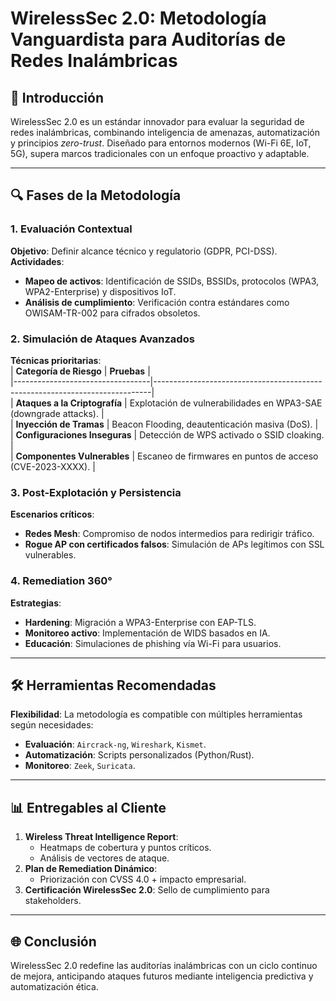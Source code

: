 # WirelessSec 2.0: Metodología Vanguardista para Auditorías de Redes Inalámbricas  

## 📜 Introducción  
WirelessSec 2.0 es un estándar innovador para evaluar la seguridad de redes inalámbricas, combinando inteligencia de amenazas, automatización y principios *zero-trust*. Diseñado para entornos modernos (Wi-Fi 6E, IoT, 5G), supera marcos tradicionales con un enfoque proactivo y adaptable.  

---

## 🔍 Fases de la Metodología  

### 1. **Evaluación Contextual**  
**Objetivo**: Definir alcance técnico y regulatorio (GDPR, PCI-DSS).  
**Actividades**:  
- **Mapeo de activos**: Identificación de SSIDs, BSSIDs, protocolos (WPA3, WPA2-Enterprise) y dispositivos IoT.  
- **Análisis de cumplimiento**: Verificación contra estándares como OWISAM-TR-002 para cifrados obsoletos.  

### 2. **Simulación de Ataques Avanzados**  
**Técnicas prioritarias**:  
| **Categoría de Riesgo**         | **Pruebas**                                                                 |  
|----------------------------------|-----------------------------------------------------------------------------|  
| **Ataques a la Criptografía**   | Explotación de vulnerabilidades en WPA3-SAE (downgrade attacks).            |  
| **Inyección de Tramas**         | Beacon Flooding, deautenticación masiva (DoS).                              |  
| **Configuraciones Inseguras**   | Detección de WPS activado o SSID cloaking.                                  |  
| **Componentes Vulnerables**     | Escaneo de firmwares en puntos de acceso (CVE-2023-XXXX). |  

### 3. **Post-Explotación y Persistencia**  
**Escenarios críticos**:  
- **Redes Mesh**: Compromiso de nodos intermedios para redirigir tráfico.  
- **Rogue AP con certificados falsos**: Simulación de APs legítimos con SSL vulnerables.  

### 4. **Remediation 360°**  
**Estrategias**:  
- **Hardening**: Migración a WPA3-Enterprise con EAP-TLS.  
- **Monitoreo activo**: Implementación de WIDS basados en IA.  
- **Educación**: Simulaciones de phishing vía Wi-Fi para usuarios.  

---

## 🛠️ Herramientas Recomendadas  
**Flexibilidad**: La metodología es compatible con múltiples herramientas según necesidades:  
- **Evaluación**: `Aircrack-ng`, `Wireshark`, `Kismet`.  
- **Automatización**: Scripts personalizados (Python/Rust).  
- **Monitoreo**: `Zeek`, `Suricata`.  

---

## 📊 Entregables al Cliente  
1. **Wireless Threat Intelligence Report**:  
   - Heatmaps de cobertura y puntos críticos.  
   - Análisis de vectores de ataque.  
2. **Plan de Remediation Dinámico**:  
   - Priorización con CVSS 4.0 + impacto empresarial.  
3. **Certificación WirelessSec 2.0**: Sello de cumplimiento para stakeholders.  

---

## 🌐 Conclusión  
WirelessSec 2.0 redefine las auditorías inalámbricas con un ciclo continuo de mejora, anticipando ataques futuros mediante inteligencia predictiva y automatización ética.
